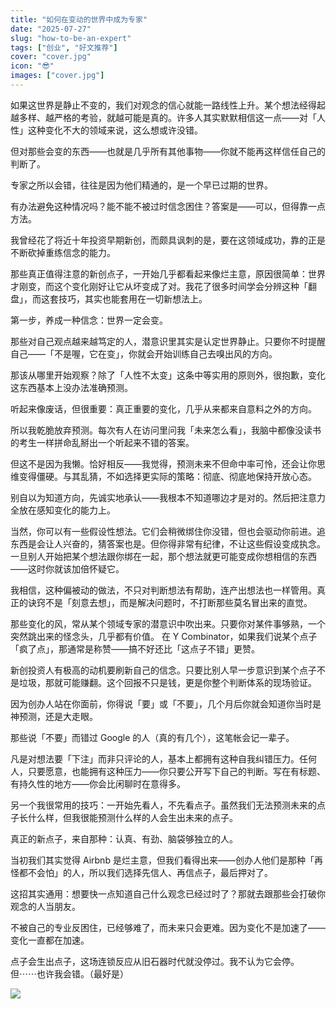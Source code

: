 ```yaml
---
title: "如何在变动的世界中成为专家"
date: "2025-07-27"
slug: "how-to-be-an-expert"
tags: ["创业", "好文推荐"]
cover: "cover.jpg"
icon: "😎"
images: ["cover.jpg"]
---
```

如果这世界是静止不变的，我们对观念的信心就能一路线性上升。某个想法经得起越多样、越严格的考验，就越可能是真的。许多人其实默默相信这一点——对「人性」这种变化不大的领域来说，这么想或许没错。



但对那些会变的东西——也就是几乎所有其他事物——你就不能再这样信任自己的判断了。



专家之所以会错，往往是因为他们精通的，是一个早已过期的世界。



有办法避免这种情况吗？能不能不被过时信念困住？答案是——可以，但得靠一点方法。



我曾经花了将近十年投资早期新创，而颇具讽刺的是，要在这领域成功，靠的正是不断砍掉重练信念的能力。



那些真正值得注意的新创点子，一开始几乎都看起来像烂主意，原因很简单：世界才刚变，而这个变化刚好让它从坏变成了对。我花了很多时间学会分辨这种「翻盘」，而这套技巧，其实也能套用在一切新想法上。



第一步，养成一种信念：世界一定会变。



那些对自己观点越来越笃定的人，潜意识里其实是认定世界静止。只要你不时提醒自己——「不是喔，它在变」，你就会开始训练自己去嗅出风的方向。



那该从哪里开始观察？除了「人性不太变」这条中等实用的原则外，很抱歉，变化这东西基本上没办法准确预测。



听起来像废话，但很重要：真正重要的变化，几乎从来都来自意料之外的方向。



所以我乾脆放弃预测。每次有人在访问里问我「未来怎么看」，我脑中都像没读书的考生一样拼命乱掰出一个听起来不错的答案。



但这不是因为我懒。恰好相反——我觉得，预测未来不但命中率可怜，还会让你思维变得僵硬。与其乱猜，不如选择更实际的策略：彻底、彻底地保持开放心态。



别自以为知道方向，先诚实地承认——我根本不知道哪边才是对的。然后把注意力全放在感知变化的能力上。



当然，你可以有一些假设性想法。它们会稍微绑住你没错，但也会驱动你前进。追东西是会让人兴奋的，猜答案也是。但你得非常有纪律，不让这些假设变成执念。
一旦别人开始把某个想法跟你绑在一起，那个想法就更可能变成你想相信的东西——这时你就该加倍怀疑它。



我相信，这种偏被动的做法，不只对判断想法有帮助，连产出想法也一样管用。真正的诀窍不是「刻意去想」，而是解决问题时，不打断那些莫名冒出来的直觉。



那些变化的风，常从某个领域专家的潜意识中吹出来。只要你对某件事够熟，一个突然跳出来的怪念头，几乎都有价值。
在 Y Combinator，如果我们说某个点子「疯了点」，那通常是称赞——搞不好还比「这点子不错」更赞。



新创投资人有极高的动机要刷新自己的信念。只要比别人早一步意识到某个点子不是垃圾，那就可能赚翻。这个回报不只是钱，更是你整个判断体系的现场验证。



因为创办人站在你面前，你得说「要」或「不要」，几个月后你就会知道你当时是神预测，还是大走眼。



那些说「不要」而错过 Google 的人（真的有几个），这笔帐会记一辈子。



凡是对想法要「下注」而非只评论的人，基本上都拥有这种自我纠错压力。任何人，只要愿意，也能拥有这种压力——你只要公开写下自己的判断。写在有标题、有持久性的地方——你会比闲聊时在意得多。



另一个我很常用的技巧：一开始先看人，不先看点子。虽然我们无法预测未来的点子长什么样，但我很能预测什么样的人会生出未来的点子。



真正的新点子，来自那种：认真、有劲、脑袋够独立的人。



当初我们其实觉得 Airbnb 是烂主意，但我们看得出来——创办人他们是那种「再怪都不会怕」的人，所以我们选择先信人、再信点子，最后押对了。



这招其实通用：想要快一点知道自己什么观念已经过时了？那就去跟那些会打破你观念的人当朋友。



不被自己的专业反困住，已经够难了，而未来只会更难。因为变化不是加速了——变化一直都在加速。



点子会生出点子，这场连锁反应从旧石器时代就没停过。我不认为它会停。
但⋯⋯也许我会错。（最好是）




![](https://prod-files-secure.s3.us-west-2.amazonaws.com/112d0858-5090-4d34-a606-b75eb8d65fd2/46476355-9cf3-4e99-9b7a-3531bc426380/1000202064.png?X-Amz-Algorithm=AWS4-HMAC-SHA256&X-Amz-Content-Sha256=UNSIGNED-PAYLOAD&X-Amz-Credential=ASIAZI2LB466WXPC3GPX%2F20250927%2Fus-west-2%2Fs3%2Faws4_request&X-Amz-Date=20250927T151108Z&X-Amz-Expires=3600&X-Amz-Security-Token=IQoJb3JpZ2luX2VjEBoaCXVzLXdlc3QtMiJHMEUCIFPMNd6E4hmGxFXe7K%2BRy4Nb%2FhXwzrVvgdwejNNBoFQQAiEAqJXDVVegv5jxf6wLJhW7eAdc2t9uOPX3grhDbZSoB%2B8qiAQIo%2F%2F%2F%2F%2F%2F%2F%2F%2F%2F%2FARAAGgw2Mzc0MjMxODM4MDUiDKeNbPXvHX%2BMJ5MtqSrcA5pDB89%2F78voaBJEaZ5FXsJpkXmYPXCBAicqT%2F7NFOZ%2FhAya%2B7MfwoLOTO2akjhoOSddP2iwPLYrJC8lXMx4F1UB0KfmXps8B%2BYsZf%2FrMRtFbmHxXA5MdewHKyQaCqmnhqRH3kxVapRuIO5HzqGMhbNhEb3WfdiCRdl4o%2BxuAYGWjtRt0MU69JUVpHpiq2wbF0EgRnKYVmq91ypLYtrjw%2FNeD51pGbt8WajKSf9S1kVXruigLcoOWO%2BdOjIv7okXpxx87Ki3HhqDtOJDWCbbTcwV34oQmkyXHB%2B681YvHHJQJv%2F1oaekaxgab7C9YKWssG7%2BIFpuSxp47DQobdTHEOKxp2BVYoJaRwscw%2FFWVsV%2BRbZ2JUWdMVdf06D8lJf3kMOBO53jxJapqSDHKXl09BPoYUKTuo%2FPTlnlZlSjgp7sCmlIyCdXybZga01aF3PqewETF3m4WSkNjxJJlk074CL01GhtYvKwSDbME0fGm2E%2FSYZvgAoB2lQGb6K6BAPdOWBq%2F%2F3D7rpF%2FuC9ZH730ujQ25nNTg2BdBwfT0OZJj2QSB1DUoTwFGifnby%2Bi2RzmRCwBvX1JOtmtBVtJ2X6XlsdmUV12yD9LhOSbOlVbMQRuTIV5gaTvNvLfWh9MNvi3sYGOqUBvMw4xmWHjtb0UqdpLnNsRhtjvg4fd4o%2BU%2B7CQAhO%2F%2FEtKD47LWH4RjV3d3RdtF0nKMpo%2FPBF9CJYUYDYC0nR8WSx51VixGCCqFH1SsuS3UFkRW20qE69ysN8VLyW6%2Blw4a9zbnp%2Ffu4ILstGXQfK%2FypdkLe73W3kW9NL%2FDUHhOY%2BczbtXdgqphqWpRryyG%2BxeeqRbOGhM7xp1v0L1TY0dMY%2Btotl&X-Amz-Signature=1b5b8558060c32b71f68e6dd2db1a6d64bf198664a58eec148626729a9076c7f&X-Amz-SignedHeaders=host&x-amz-checksum-mode=ENABLED&x-id=GetObject)

